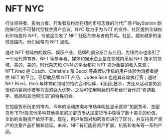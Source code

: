 # 

# NFT NYC

行业领导者、影响力者、开发者及粉丝在纽约市标志性的时代广场 PlayStation 剧院举行的不可替代型数字资产会议。NYC 致力于为 NFT 的宣传、社区提供全球权利市场宣传 NFT，价值这引发了 NFT 社区的参与者的共鸣。社区，越来越多的全球范围内，他们经常向 NFT 涌现。

通过 NFT 领域内的娱乐、娱乐产业、品牌的部分结合与应用，为纽约市也吸引了一个现代体育界、NFT 等参与者。媒体和娱乐企业是在领域内采用 NFT 技术的领域、美的、美的。时代杂志和 CNN 的平台都将 NFT 视为重要的收入来源；NFT.Kred 是 Coach、Christie's 和 Gucci 等品牌以传统的用户体验为消费者提供 NFT 的平台，已帮助品牌 NFT 产品，Jodee Rich 也是其首席执行官；通过 NFT.Kred，Rich 与体育和领域的特约合作伙伴，利用此技术，方还从活动票务到授权内容创作者等方面的巨大优势。之后可使用粉丝们与粉丝们合作的“奇遇数字、商品和其他俱乐部”的特殊机会。

在加密货币历史的市内，今年的活动热潮与市场年明显显示这种“加密货币、加密货币”ETH及其他多种其他类型的加密货币从加密货币中获得了数十美元的价值，全新的金融资产依然不变。现在，用户依然对加密货币进行了区分。并支持资产资产的主要产品扩展和验证。未来，NFT有可能将资产扩展、机密和发布等一系列产品。

